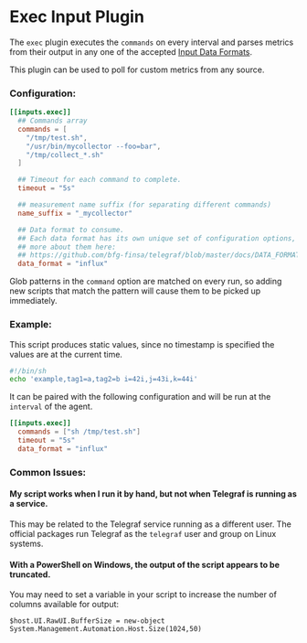 # Exec Input Plugin

The `exec` plugin executes the `commands` on every interval and parses metrics from
their output in any one of the accepted [Input Data Formats](https://github.com/bfg-finsa/telegraf/blob/master/docs/DATA_FORMATS_INPUT.md).

This plugin can be used to poll for custom metrics from any source.

### Configuration:

```toml
[[inputs.exec]]
  ## Commands array
  commands = [
    "/tmp/test.sh",
    "/usr/bin/mycollector --foo=bar",
    "/tmp/collect_*.sh"
  ]

  ## Timeout for each command to complete.
  timeout = "5s"

  ## measurement name suffix (for separating different commands)
  name_suffix = "_mycollector"

  ## Data format to consume.
  ## Each data format has its own unique set of configuration options, read
  ## more about them here:
  ## https://github.com/bfg-finsa/telegraf/blob/master/docs/DATA_FORMATS_INPUT.md
  data_format = "influx"
```

Glob patterns in the `command` option are matched on every run, so adding new
scripts that match the pattern will cause them to be picked up immediately.

### Example:

This script produces static values, since no timestamp is specified the values are at the current time.
```sh
#!/bin/sh
echo 'example,tag1=a,tag2=b i=42i,j=43i,k=44i'
```

It can be paired with the following configuration and will be run at the `interval` of the agent.
```toml
[[inputs.exec]]
  commands = ["sh /tmp/test.sh"]
  timeout = "5s"
  data_format = "influx"
```

### Common Issues:

#### My script works when I run it by hand, but not when Telegraf is running as a service.

This may be related to the Telegraf service running as a different user.  The
official packages run Telegraf as the `telegraf` user and group on Linux
systems.

#### With a PowerShell on Windows, the output of the script appears to be truncated.

You may need to set a variable in your script to increase the number of columns
available for output:
```
$host.UI.RawUI.BufferSize = new-object System.Management.Automation.Host.Size(1024,50)
```
